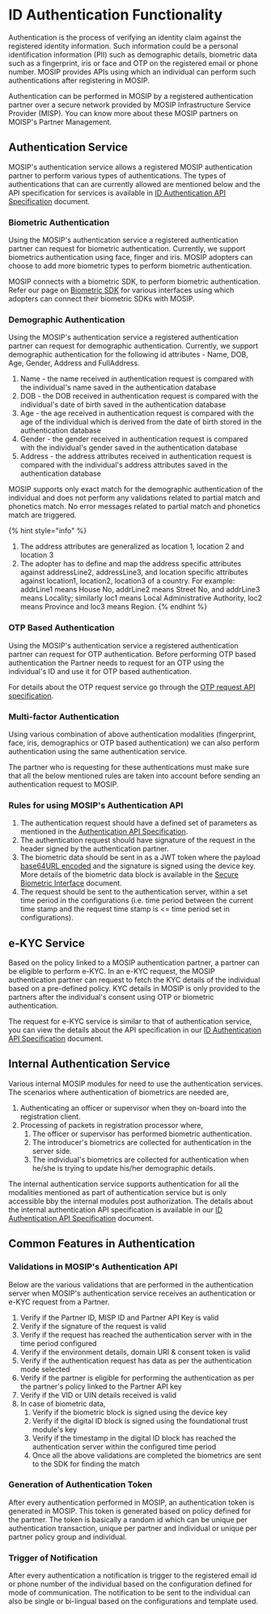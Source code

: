 # ID Authentication Functionality

Authentication is the process of verifying an identity claim against the registered identity information. Such information could be a personal identification information \(PII\) such as demographic details, biometric data such as a fingerprint, iris or face and OTP on the registered email or phone number. MOSIP provides APIs using which an individual can perform such authentications after registering in MOSIP.

Authentication can be performed in MOSIP by a registered authentication partner over a secure network provided by MOSIP Infrastructure Service Provider \(MISP\). You can know more about these MOSIP partners on MOISP's Partner Management.

## Authentication Service

MOSIP's authentication service allows a registered MOSIP authentication partner to perform various types of authentications. The types of authentications that can are currently allowed are mentioned below and the API specification for services is available in [ID Authentication API Specification](../../apis/id-authentication-apis.md#authentication-service-public) document.

### Biometric Authentication

Using the MOSIP's authentication service a registered authentication partner can request for biometric authentication. Currently, we support biometrics authentication using face, finger and iris. MOSIP adopters can choose to add more biometric types to perform biometric authentication.

MOSIP connects with a biometric SDK, to perform biometric authentication. Refer our page on [Biometric SDK](../../biometrics/biometric-sdk.md) for various interfaces using which adopters can connect their biometric SDKs with MOSIP.

### Demographic Authentication

Using the MOSIP's authentication service a registered authentication partner can request for demographic authentication. Currently, we support demographic authentication for the following id attributes - Name, DOB, Age, Gender, Address and FullAddress.

1. Name - the name received in authentication request is compared with the individual's name saved in the authentication database
2. DOB - the DOB received in authentication request is compared with the individual's date of birth saved in the authentication database
3. Age - the age received in authentication request is compared with the age of the individual which is derived from the date of birth stored in the authentication database
4. Gender - the gender received in authentication request is compared with the individual's gender saved in the authentication database
5. Address - the address attributes received in authentication request is compared with the individual's address attributes saved in the authentication database

MOSIP supports only exact match for the demographic authentication of the individual and does not perform any validations related to partial match and phonetics match. No error messages related to partial match and phonetics match are triggered.

{% hint style="info" %}
1. The address attributes are generalized as location 1, location 2 and location 3 
2. The adopter has to define and map the address specific attributes against addressLine2, addressLine3, and location specific attributes against location1, location2, location3 of a country. For example: addrLine1 means House No, addrLine2 means Street No, and addrLine3 means Locality; similarly loc1 means Local Administrative Authority, loc2 means Province and loc3 means Region.
{% endhint %}

### OTP Based Authentication

Using the MOSIP's authentication service a registered authentication partner can request for OTP authentication. Before performing OTP based authentication the Partner needs to request for an OTP using the individual's ID and use it for OTP based authentication.

For details about the OTP request service go through the [OTP request API specification](../../apis/id-authentication-apis.md#otp-request-service-public).

### Multi-factor Authentication

Using various combination of above authentication modalities \(fingerprint, face, iris, demographics or OTP based authentication\) we can also perform authentication using the same authentication service.

The partner who is requesting for these authentications must make sure that all the below mentioned rules are taken into account before sending an authentication request to MOSIP.

### Rules for using MOSIP's Authentication API

1. The authentication request should have a defined set of parameters as mentioned in the [Authentication API Specification](../../apis/id-authentication-apis.md#authentication-service-public).
2. The authentication request should have signature of the request in the header signed by the authentication partner.
3. The biometric data should be sent in as a JWT token where the payload [base64URL encoded](https://en.wikipedia.org/wiki/Base64) and the signature is signed using the device key. More details of the biometric data block is available in the [Secure Biometric Interface](https://github.com/nayakrounak/documentation/tree/4f2723f5f3c02a9b74329ac70a3d7bf39914858e/docs/Secure-Biometric-Interface-Specification.md) document.
4. The request should be sent to the authentication server, within a set time period in the configurations \(i.e. time period between the current time stamp and the request time stamp is &lt;= time period set in configurations\).

## e-KYC Service

Based on the policy linked to a MOSIP authentication partner, a partner can be eligible to perform e-KYC. In an e-KYC request, the MOSIP authentication partner can request to fetch the KYC details of the individual based on a pre-defined policy. KYC details in MOSIP is only provided to the partners after the individual's consent using OTP or biometric authentication.

The request for e-KYC service is similar to that of authentication service, you can view the details about the API specification in our [ID Authentication API Specification](../../apis/id-authentication-apis.md#e-kyc-service-public) document.

## Internal Authentication Service

Various internal MOSIP modules for need to use the authentication services. The scenarios where authentication of biometrics are needed are,

1. Authenticating an officer or supervisor when they on-board into the registration client.
2. Processing of packets in registration processor where,
   1. The officer or supervisor has performed biometric authentication.
   2. The introducer's biometrics are collected for authentication in the server side.
   3. The individual's biometrics are collected for authentication when he/she is trying to update his/her demographic details. 

The internal authentication service supports authentication for all the modalities mentioned as part of authentication service but is only accessible bby the internal modules post authorization. The details about the internal authentication API specification is available in our [ID Authentication API Specification](../../apis/id-authentication-apis.md#e-kyc-service-public) document.

## Common Features in Authentication

### Validations in MOSIP's Authentication API

Below are the various validations that are performed in the authentication server when MOSIP's authentication service receives an authentication or e-KYC request from a Partner.

1. Verify if the Partner ID, MISP ID and Partner API Key is valid
2. Verify if the signature of the request is valid
3. Verify if the request has reached the authentication server with in the time period configured
4. Verify if the environment details, domain URI & consent token is valid
5. Verify if the authentication request has data as per the authentication mode selected
6. Verify if the partner is eligible for performing the authentication as per the partner's policy linked to the Partner API key
7. Verify if the VID or UIN details received is valid
8. In case of biometric data,
   1. Verify if the biometric block is signed using the device key
   2. Verify if the digital ID block is signed using the foundational trust module's key
   3. Verify if the timestamp in the digital ID block has reached the authentication server within the configured time period
   4. Once all the above validations are completed the biometrics are sent to the SDK for finding the match

### Generation of Authentication Token

After every authentication performed in MOSIP, an authentication token is generated in MOSIP. This token is generated based on policy defined for the partner. The token is basically a random id which can be unique per authentication transaction, unique per partner and individual or unique per partner policy group and individual.

### Trigger of Notification

After every authentication a notification is trigger to the registered email id or phone number of the individual based on the configuration defined for mode of communication. The notification to be sent to the individual can also be single or bi-lingual based on the configurations and template used.

